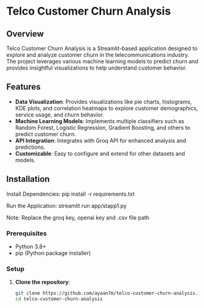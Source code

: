 # Telco Customer Churn Analysis

## Overview

Telco Customer Churn Analysis is a Streamlit-based application designed to explore and analyze customer churn in the telecommunications industry. The project leverages various machine learning models to predict churn and provides insightful visualizations to help understand customer behavior.

## Features

- **Data Visualization**: Provides visualizations like pie charts, histograms, KDE plots, and correlation heatmaps to explore customer demographics, service usage, and churn behavior.
- **Machine Learning Models**: Implements multiple classifiers such as Random Forest, Logistic Regression, Gradient Boosting, and others to predict customer churn.
- **API Integration**: Integrates with Groq API for enhanced analysis and predictions.
- **Customizable**: Easy to configure and extend for other datasets and models.

## Installation

Install Dependencies:
pip install -r requirements.txt

Run the Application:
streamlit run app/stapp1.py

Note: Replace the groq key, openai key and .csv file path 

### Prerequisites

- Python 3.8+
- pip (Python package installer)

### Setup

1. **Clone the repository**:
   ```bash
   git clone https://github.com/ayaan7m/telco-customer-churn-analysis.git
   cd telco-customer-churn-analysis
   
